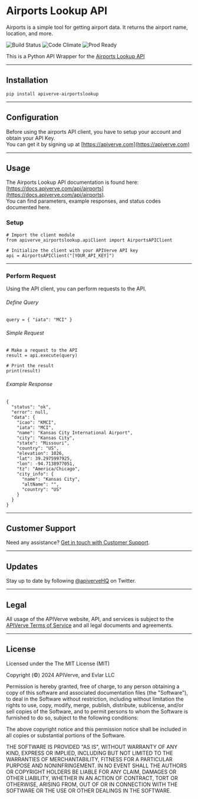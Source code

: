 Airports Lookup API
============

Airports is a simple tool for getting airport data. It returns the airport name, location, and more.

![Build Status](https://img.shields.io/badge/build-passing-green)
![Code Climate](https://img.shields.io/badge/maintainability-B-purple)
![Prod Ready](https://img.shields.io/badge/production-ready-blue)

This is a Python API Wrapper for the [Airports Lookup API](https://apiverve.com/marketplace/api/airports)

---

## Installation
	pip install apiverve-airportslookup

---

## Configuration

Before using the airports API client, you have to setup your account and obtain your API Key.  
You can get it by signing up at [https://apiverve.com](https://apiverve.com)

---

## Usage

The Airports Lookup API documentation is found here: [https://docs.apiverve.com/api/airports](https://docs.apiverve.com/api/airports).  
You can find parameters, example responses, and status codes documented here.

### Setup

```
# Import the client module
from apiverve_airportslookup.apiClient import AirportsAPIClient

# Initialize the client with your APIVerve API key
api = AirportsAPIClient("[YOUR_API_KEY]")
```

---


### Perform Request
Using the API client, you can perform requests to the API.

###### Define Query

```
query = { "iata": "MCI" }
```

###### Simple Request

```
# Make a request to the API
result = api.execute(query)

# Print the result
print(result)
```

###### Example Response

```
{
  "status": "ok",
  "error": null,
  "data": {
    "icao": "KMCI",
    "iata": "MCI",
    "name": "Kansas City International Airport",
    "city": "Kansas City",
    "state": "Missouri",
    "country": "US",
    "elevation": 1026,
    "lat": 39.2975997925,
    "lon": -94.7138977051,
    "tz": "America/Chicago",
    "city_info": {
      "name": "Kansas City",
      "altName": "",
      "country": "US"
    }
  }
}
```

---

## Customer Support

Need any assistance? [Get in touch with Customer Support](https://apiverve.com/contact).

---

## Updates
Stay up to date by following [@apiverveHQ](https://twitter.com/apiverveHQ) on Twitter.

---

## Legal

All usage of the APIVerve website, API, and services is subject to the [APIVerve Terms of Service](https://apiverve.com/terms) and all legal documents and agreements.

---

## License
Licensed under the The MIT License (MIT)

Copyright (&copy;) 2024 APIVerve, and Evlar LLC

Permission is hereby granted, free of charge, to any person obtaining a copy of this software and associated documentation files (the "Software"), to deal in the Software without restriction, including without limitation the rights to use, copy, modify, merge, publish, distribute, sublicense, and/or sell copies of the Software, and to permit persons to whom the Software is furnished to do so, subject to the following conditions:

The above copyright notice and this permission notice shall be included in all copies or substantial portions of the Software.

THE SOFTWARE IS PROVIDED "AS IS", WITHOUT WARRANTY OF ANY KIND, EXPRESS OR IMPLIED, INCLUDING BUT NOT LIMITED TO THE WARRANTIES OF MERCHANTABILITY, FITNESS FOR A PARTICULAR PURPOSE AND NONINFRINGEMENT. IN NO EVENT SHALL THE AUTHORS OR COPYRIGHT HOLDERS BE LIABLE FOR ANY CLAIM, DAMAGES OR OTHER LIABILITY, WHETHER IN AN ACTION OF CONTRACT, TORT OR OTHERWISE, ARISING FROM, OUT OF OR IN CONNECTION WITH THE SOFTWARE OR THE USE OR OTHER DEALINGS IN THE SOFTWARE.